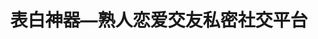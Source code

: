 ---
description: 界面不错，小编没测试过。
layout: post
results:
- primaryGenreName: Social Networking
  version: '1.0'
  artworkUrl100: http://a1447.phobos.apple.com/us/r1000/009/Purple2/v4/18/df/59/18df597a-9bfe-74c4-42bc-5558e5f119d5/mzl.idnfnltx.png
  trackViewUrl: https://itunes.apple.com/cn/app/biao-bai-shen-qi-shu-ren-lian/id646283047?mt=8&uo=4
  artworkUrl60: http://a1676.phobos.apple.com/us/r1000/021/Purple/v4/c0/d8/82/c0d88244-c5bc-28c3-dbdb-7e9c4b8319ca/Icon.png
  userRatingCountForCurrentVersion: 21
  sellerName: WANG DONG FANG
  supportedDevices:
  - iPadFourthGen
  - iPhone4S
  - iPad3G
  - iPadMini4G
  - iPhone5
  - iPodTouchFifthGen
  - iPadMini
  - iPodTouchThirdGen
  - iPhone4
  - iPadFourthGen4G
  - iPodTouchourthGen
  - iPadThirdGen4G
  - iPhone-3GS
  - iPadWifi
  - iPadThirdGen
  - iPad2Wifi
  - iPad23G
  genres:
  - 社交
  - 生活
  trackName: 表白神器—熟人恋爱交友私密社交平台
  description: '表白神器是熟人间恋爱、交友的私密社交平台。 对认识的人有好感，但又难于开口，也担心表白失败后，很难维系现有的关系，表白神器可以帮助你零风险表白。


    应用特色

    1）零风险表白：发起表白后，表白神器会匿名短信+邮件通知Ta。若Ta也向你表白，则匹配成功；若Ta未向你表白，则Ta不知道你是谁；

    2）高成功率：多项秘籍助你表白成功。如：唯一表白特权，每10人使用就有4人表白成功！

    3）新潮密友关系：除了表白成为恋人，还可以表白成为新潮的密友。密友：私密异性好友；

    4）免费表白：发起表白和收到表白都是免费的哦。'
  price: 0
  trackId: 646283047
  releaseDate: '2013-07-03T05:50:46Z'
  screenshotUrls:
  - http://a2.mzstatic.com/us/r1000/030/Purple/v4/e7/70/4b/e7704b76-88d6-69de-3163-50f3a4bd49f3/mzl.mrzwwrhd.1136x1136-75.jpg
  - http://a4.mzstatic.com/us/r1000/035/Purple2/v4/e1/9b/bc/e19bbc45-6a91-0bc4-b143-91e4efca8c99/mzl.bjmbqgpw.1136x1136-75.jpg
  - http://a4.mzstatic.com/us/r1000/042/Purple/v4/cd/ba/54/cdba5461-c791-33a3-f206-29b2f6918840/mzl.wadcrxpb.1136x1136-75.jpg
  - http://a3.mzstatic.com/us/r1000/053/Purple4/v4/bb/f0/ce/bbf0ce5c-d8a5-c413-2dc0-e78e513aacd7/mzl.qvvnyykg.1136x1136-75.jpg
  - http://a5.mzstatic.com/us/r1000/051/Purple2/v4/88/86/ba/8886ba71-925c-681a-35ed-576c54e5a477/mzl.rognlesm.1136x1136-75.jpg
  artistViewUrl: https://itunes.apple.com/cn/artist/wang-dong-fang/id646283050?uo=4
  primaryGenreId: 6005
  userRatingCount: 21
  averageUserRatingForCurrentVersion: 5
  kind: software
  fileSizeBytes: '14033985'
  bundleId: com.lpkj.bbshenqi
  sellerUrl: http://www.bbshenqi.com/
  trackContentRating: 17+
  artistName: WANG DONG FANG
  trackCensoredName: 表白神器—熟人恋爱交友私密社交平台
  isGameCenterEnabled: false
  contentAdvisoryRating: 17+
  languageCodesISO2A:
  - EN
  averageUserRating: 5
  features: &a []
  wrapperType: software
  artworkUrl512: http://a1447.phobos.apple.com/us/r1000/009/Purple2/v4/18/df/59/18df597a-9bfe-74c4-42bc-5558e5f119d5/mzl.idnfnltx.png
  formattedPrice: 免费
  artistId: 646283050
  genreIds:
  - '6005'
  - '6012'
  currency: CNY
  ipadScreenshotUrls: *a
category: 社交
tags: tag1
resultCount: 1
title: 表白神器—熟人恋爱交友私密社交平台

---